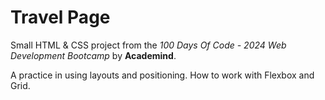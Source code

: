 # Travel Page

Small HTML & CSS project from the _100 Days Of Code - 2024 Web Development Bootcamp_ by **Academind**.

A practice in using layouts and positioning. How to work with Flexbox and Grid.

